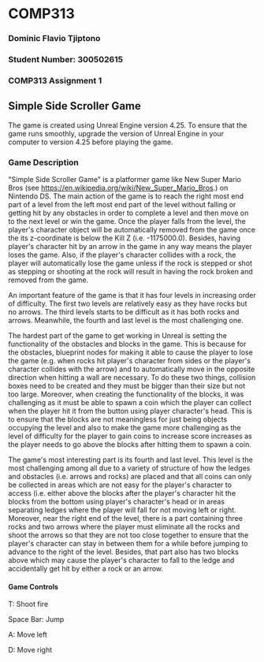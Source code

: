 # COMP313
### Dominic Flavio Tjiptono
### Student Number: 300502615
### COMP313 Assignment 1

## Simple Side Scroller Game

The game is created using Unreal Engine version 4.25. To ensure that the game runs smoothly, upgrade the version of Unreal Engine in your computer to
version 4.25 before playing the game.

### Game Description

"Simple Side Scroller Game" is a platformer game like New Super Mario Bros (see https://en.wikipedia.org/wiki/New_Super_Mario_Bros.) on Nintendo DS. The main
action of the game is to reach the right most end part of a level from the left most end part of the level without falling or getting hit by any obstacles 
in order to complete a level and then move on to the next level or win the game. Once the player falls from the level, the player's character object will be
automatically removed from the game once the its z-coordinate is below the Kill Z (i.e. -1175000.0). Besides, having player's character hit by an arrow in the game
in any way means the player loses the game. Also, if the player's character collides with a rock, the player will automatically lose the game unless if the rock
is stepped or shot as stepping or shooting at the rock will result in having the rock broken and removed from the game.

An important feature of the game is that it has four levels in increasing order of difficulty. The first two levels are relatively easy as they have rocks but no arrows.
The third levels starts to be difficult as it has both rocks and arrows. Meanwhile, the fourth and last level is the most challenging one.

The hardest part of the game to get working in Unreal is setting the functionality of the obstacles and blocks in the game. This is because for the obstacles, 
blueprint nodes for making it able to cause the player to lose the game (e.g. when rocks hit player's character from sides or the player's character collides with the arrow)
and to automatically move in the opposite direction when hitting a wall are necessary. To do these two things, collision boxes need to be created and they must be bigger than 
their size but not too large. Moreover, when creating the functionality of the blocks, it was challenging as it must be able to spawn a coin which the player can collect 
when the player hit it from the button using player character's head. This is to ensure that the blocks are not meaningless for just being objects occupying the level and also to 
make the game more challenging as the level of difficulty for the player to gain coins to increase score increases as the player needs to go above the blocks after hitting them to 
spawn a coin.

The game's most interesting part is its fourth and last level. This level is the most challenging among all due to a variety of structure of how the ledges and obstacles (i.e. 
arrows and rocks) are placed and that all coins can only be collected in areas which are not easy for the player's character to access (i.e. either above the blocks after the
player's character hit the blocks from the bottom using player's character's head or in areas separating ledges where the player will fall for not moving left or right. 
Moreover, near the right end of the level, there is a part containing three rocks and two arrows where the player must eliminate all the rocks and shoot the arrows so that they 
are not too close together to ensure that the player's character can stay in between them for a while before jumping to advance to the right of the level. Besides, that part 
also has two blocks above which may cause the player's character to fall to the ledge and accidentally get hit by either a rock or an arrow.

#### Game Controls
T: Shoot fire

Space Bar: Jump

A: Move left

D: Move right
